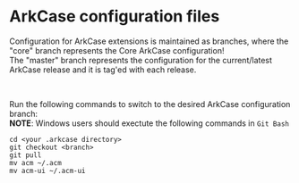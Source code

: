 # ArkCase configuration files

Configuration for ArkCase extensions is maintained as branches, where the "core" branch represents the Core ArkCase configuration!  
The "master" branch represents the configuration for the current/latest ArkCase release and it is tag'ed with each release.

&nbsp;
&nbsp;

Run the following commands to switch to the desired ArkCase configuration branch:  
**NOTE**: Windows users should exectute the following commands in `Git Bash`

```
cd <your .arkcase directory>
git checkout <branch>
git pull
mv acm ~/.acm
mv acm-ui ~/.acm-ui
```